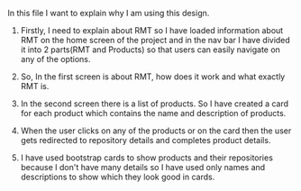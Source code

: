 In this file I want to explain why I am using this design.

1. Firstly, I need to explain about RMT so I have loaded information about RMT on the home screen of the project and in the nav bar I have divided it into 2 parts(RMT and Products) so that users can easily navigate on any of the options.

2. So, In the first screen is about RMT, how does it work and what exactly RMT is.

3. In the second screen there is a list of products. So I have created a card for each product which contains the name and description of products.

4. When the user clicks on any of the products or on the card then the user gets redirected to repository details and completes product details.

5. I have used bootstrap cards to show products and their repositories because I don't have many details so I have used only names and descriptions to show which they look good in cards.
